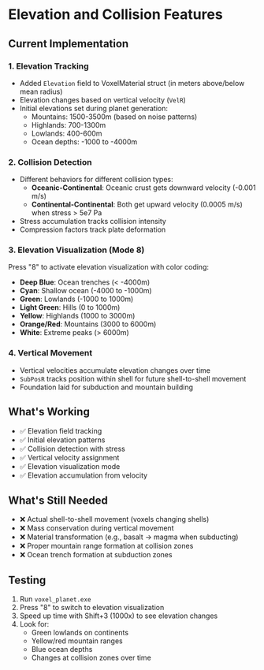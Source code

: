# Elevation and Collision Features

## Current Implementation

### 1. **Elevation Tracking**
- Added `Elevation` field to VoxelMaterial struct (in meters above/below mean radius)
- Elevation changes based on vertical velocity (`VelR`)
- Initial elevations set during planet generation:
  - Mountains: 1500-3500m (based on noise patterns)
  - Highlands: 700-1300m
  - Lowlands: 400-600m
  - Ocean depths: -1000 to -4000m

### 2. **Collision Detection**
- Different behaviors for different collision types:
  - **Oceanic-Continental**: Oceanic crust gets downward velocity (-0.001 m/s)
  - **Continental-Continental**: Both get upward velocity (0.0005 m/s) when stress > 5e7 Pa
- Stress accumulation tracks collision intensity
- Compression factors track plate deformation

### 3. **Elevation Visualization (Mode 8)**
Press "8" to activate elevation visualization with color coding:
- **Deep Blue**: Ocean trenches (< -4000m)
- **Cyan**: Shallow ocean (-4000 to -1000m)
- **Green**: Lowlands (-1000 to 1000m)
- **Light Green**: Hills (0 to 1000m)
- **Yellow**: Highlands (1000 to 3000m)
- **Orange/Red**: Mountains (3000 to 6000m)
- **White**: Extreme peaks (> 6000m)

### 4. **Vertical Movement**
- Vertical velocities accumulate elevation changes over time
- `SubPosR` tracks position within shell for future shell-to-shell movement
- Foundation laid for subduction and mountain building

## What's Working
- ✅ Elevation field tracking
- ✅ Initial elevation patterns
- ✅ Collision detection with stress
- ✅ Vertical velocity assignment
- ✅ Elevation visualization mode
- ✅ Elevation accumulation from velocity

## What's Still Needed
- ❌ Actual shell-to-shell movement (voxels changing shells)
- ❌ Mass conservation during vertical movement
- ❌ Material transformation (e.g., basalt → magma when subducting)
- ❌ Proper mountain range formation at collision zones
- ❌ Ocean trench formation at subduction zones

## Testing
1. Run `voxel_planet.exe`
2. Press "8" to switch to elevation visualization
3. Speed up time with Shift+3 (1000x) to see elevation changes
4. Look for:
   - Green lowlands on continents
   - Yellow/red mountain ranges
   - Blue ocean depths
   - Changes at collision zones over time